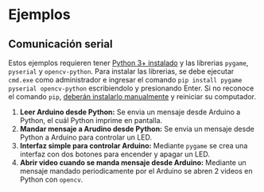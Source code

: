 # Ejemplos
## Comunicación serial
Estos ejemplos requieren tener [Python 3+ instalado](https://www.python.org/downloads/) y las librerias ``pygame``, ``pyserial`` y ``opencv-python``. Para instalar las librerias, se debe ejecutar ``cmd.exe`` como administrador e ingresar el comando ``pip install pygame pyserial opencv-python`` escribiendolo y presionando Enter. Si no reconoce el comando `pip`, [deberán instalarlo manualmente](https://www.liquidweb.com/kb/install-pip-windows/) y reiniciar su computador.
1. **Leer Arduino desde Python:** Se envia un mensaje desde Arduino a Python, el cuál Python imprime en pantalla.
2. **Mandar mensaje a Arudino desde Python:** Se envia un mensaje desde Python a Arduino para controlar un LED.
3. **Interfaz simple para controlar Arduino:** Mediante ``pygame`` se crea una interfaz con dos botones para encender y apagar un LED.
4. **Abrir video cuando se manda mensaje desde Arduino:** Mediante un mensaje mandado periodicamente por el Arduino se abren 2 videos en Python con ``opencv``.
